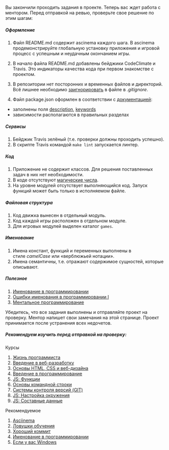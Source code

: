 Вы закончили проходить задания в проекте. Теперь вас ждет работа с ментором. Перед отправкой на ревью, проверьте свое решение по этим шагам:

##### Оформление

  1. Файл README.md содержит ascinema каждого шага. В ascinema продемонстрируйте глобальную установку приложения и игровой процесс с успешным и неудачным окончанием игры.

  2. В начало файла README.md добавлены бейджики CodeClimate и Travis. Это индикаторы качества кода при первом знакомстве с проектом.

  3. В репозитории нет посторонних и временных файлов и директорий. Всё лишнее необходимо [заигнорировать](https://www.atlassian.com/git/tutorials/saving-changes/gitignore) в файле в _.gitignore_.

  4. Файл package.json оформлен в соответствии с [документацией](https://docs.npmjs.com/files/package.json):

  * заполнены поля [description](https://docs.npmjs.com/files/package.json#description-1), [keywords](https://docs.npmjs.com/files/package.json#keywords)
  * зависимости располагаются в правильных разделах

##### Сервисы

  1. Бейджик Travis зелёный (т.е. проверки должны проходить успешно).
  2. В скрипте Travis командой `make lint` запускается линтер.

##### Код

  1. Приложение не содержит классов. Для решения поставленных задач в них нет необходимости.
  2. В коде отсутствуют [магические числа](https://code-basics.ru/languages/javascript/modules/variables/lessons/magic-numbers).
  3. На уровне модулей отсутствует выполняющийся код. Запуск функций может быть только в исполняемом файле.

##### Файловая структура

  1. Код движка вынесен в отдельный модуль.
  2. Код каждой игры расположен в отдельном модуле.
  3. Для игровых модулей выделен каталог `games`.

##### Именование

  1. Имена констант, функций и переменных выполнены в стиле _camelCase_ или «верблюжьей нотации».
  2. Имена семантичны, т.е. отражают содержимое сущностей, которые описывают.

##### Полезное

  1. [Именование в программировании](https://ru.hexlet.io/blog/posts/naming-in-programming)
  2. [Ошибки именования в программировании I](https://ru.hexlet.io/blog/posts/naming-errors-1)
  3. [Ментальное программирование](https://www.youtube.com/watch?v=EEq1wdM2M2w)[](http://savefrom.net/?url=https%3A%2F%2Fwww.youtube.com%2Fwatch%3Fv%3DEEq1wdM2M2w&utm_source=chameleon&utm_medium=extensions&utm_campaign=link_modifier)

Убедитесь, что все задания выполнены и отправляйте проект на проверку. Ментор напишет свои замечания на этой странице. Проект принимается после устранения всех недочетов.

##### Рекомендуем изучить перед отправкой на проверку:

Курсы

  1. [Жизнь программиста](https://ru.hexlet.io/courses/prog-life)
  2. [Введение в веб-разработку](https://ru.hexlet.io/courses/intro_to_web_development)
  3. [Основы HTML, CSS и веб-дизайна](https://ru.hexlet.io/courses/html)
  4. [Введение в программирование](https://ru.hexlet.io/courses/introduction_to_programming)
  5. [JS: Функции](https://ru.hexlet.io/courses/js-functions-hard-way)
  6. [Основы командной строки](https://ru.hexlet.io/courses/cli-basics)
  7. [Системы контроля версий (GIT)](https://ru.hexlet.io/courses/intro_to_git)
  8. [JS: Настройка окружения](https://ru.hexlet.io/courses/js-setup-environment)
  9. [JS: Составные данные](https://ru.hexlet.io/courses/compound_data)

Рекомендуемое

  1. [Asciinema](https://asciinema.org/)
  2. [Ловушки обучения](https://ru.hexlet.io/blog/posts/traps-learning)
  3. [Хороший коммит](https://habrahabr.ru/post/183646/)
  4. [Именование в программировании](https://ru.hexlet.io/blog/posts/naming-in-programming)
  5. [Если у вас Windows](https://guides.hexlet.io/development-on-windows/)
